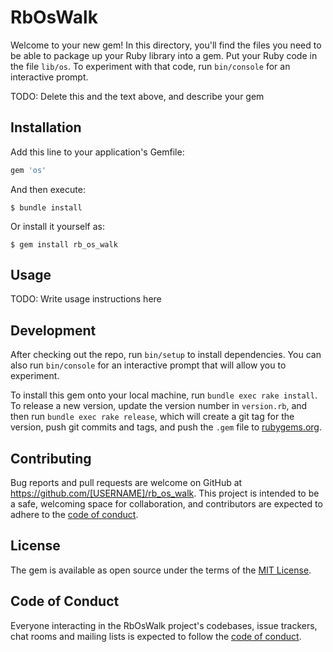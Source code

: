 # RbOsWalk

Welcome to your new gem! In this directory, you'll find the files you need to be able to package up your Ruby library into a gem. Put your Ruby code in the file `lib/os`. To experiment with that code, run `bin/console` for an interactive prompt.

TODO: Delete this and the text above, and describe your gem

## Installation

Add this line to your application's Gemfile:

```ruby
gem 'os'
```

And then execute:

    $ bundle install

Or install it yourself as:

    $ gem install rb_os_walk

## Usage

TODO: Write usage instructions here

## Development

After checking out the repo, run `bin/setup` to install dependencies. You can also run `bin/console` for an interactive prompt that will allow you to experiment.

To install this gem onto your local machine, run `bundle exec rake install`. To release a new version, update the version number in `version.rb`, and then run `bundle exec rake release`, which will create a git tag for the version, push git commits and tags, and push the `.gem` file to [rubygems.org](https://rubygems.org).

## Contributing

Bug reports and pull requests are welcome on GitHub at https://github.com/[USERNAME]/rb_os_walk. This project is intended to be a safe, welcoming space for collaboration, and contributors are expected to adhere to the [code of conduct](https://github.com/[USERNAME]/rb_os_walk/blob/master/CODE_OF_CONDUCT.md).


## License

The gem is available as open source under the terms of the [MIT License](https://opensource.org/licenses/MIT).

## Code of Conduct

Everyone interacting in the RbOsWalk project's codebases, issue trackers, chat rooms and mailing lists is expected to follow the [code of conduct](https://github.com/[USERNAME]/rb_os_walk/blob/master/CODE_OF_CONDUCT.md).
